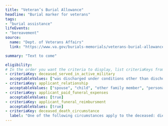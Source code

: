```yaml
---
title: "Veteran’s Burial Allowance"
headline: "Burial marker for veterans"
tags: 
- "burial assistance"
lifeEvents: 
- "bereavement"
source:
  name: "Dept. of Veterans Affairs"
  link: "https://www.va.gov/burials-memorials/veterans-burial-allowance/"

summary: "Text to come"

eligibility:
# In the order you want the criteria to display, list criteriaKeys from the csv here, each followed by a comma-separated list of which values indicate eligibility for that criteria. Wrap individual values in quotes if they have inner commas.
- criteriaKey: deceased_served_in_active_military
  acceptableValues: ["was discharged under conditions other than dischonorable", "died while on active duty"]
- criteriaKey: applicant_relationship
  acceptableValues: ["spouse", "child", "other family member", "personal or official representative"]
- criteriaKey: applicant_paid_funeral_expenses
  acceptableValues: [true]
- criteriaKey: applicant_funeral_reimbursment
  acceptableValues: [true]
- criteriaKey: deceased_death_circumstance
  label: "One of the following circumstances apply to the deceased: died as a result of a service-connected disability; died while receiving or traveling to receive VA care; died while eligible, pending to receive, or receiving VA compensation or pension."
---
```


